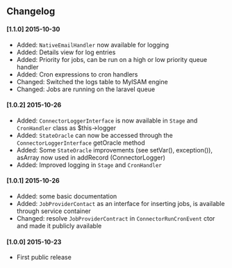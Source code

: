 ## Changelog

#### [1.1.0] 2015-10-30
-   Added: `NativeEmailHandler` now available for logging
-   Added: Details view for log entries
-   Added: Priority for jobs, can be run on a high or low priority queue handler
-   Added: Cron expressions to cron handlers
-   Changed: Switched the logs table to MyISAM engine
-   Changed: Jobs are running on the laravel queue

#### [1.0.2] 2015-10-26
-   Added: `ConnectorLoggerInterface` is now available in `Stage` and `CronHandler` class as $this->logger
-   Added: `StateOracle` can now be accessed through the `ConnectorLoggerInterface` getOracle method
-   Added: Some `StateOracle` improvements (see setVar(), exception()), asArray now used in addRecord (ConnectorLogger)
-   Added: Improved logging in `Stage` and `CronHandler`

#### [1.0.1] 2015-10-26
-   Added: some basic documentation
-   Added: `JobProviderContact` as an interface for inserting jobs, is available through service container
-   Changed: resolve `JobProviderContract` in `ConnectorRunCronEvent` ctor and made it publicly available

#### [1.0.0] 2015-10-23
-   First public release
